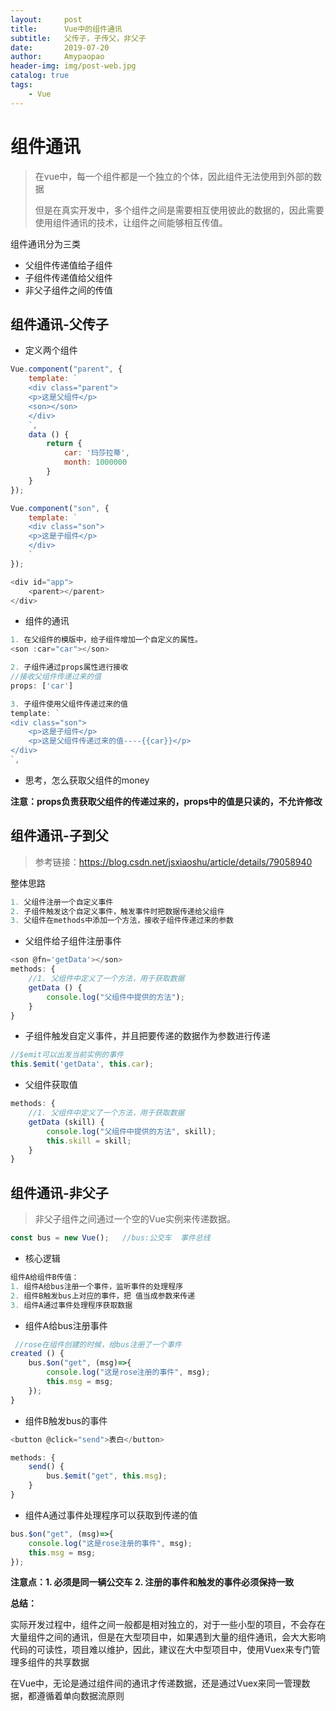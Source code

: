 ```yaml
---
layout:     post
title:      Vue中的组件通讯
subtitle:   父传子，子传父，非父子
date:       2019-07-20
author:     Amypaopao
header-img: img/post-web.jpg
catalog: true
tags:
    - Vue
---
```


# 组件通讯

> 在vue中，每一个组件都是一个独立的个体，因此组件无法使用到外部的数据
>
> 但是在真实开发中，多个组件之间是需要相互使用彼此的数据的，因此需要使用组件通讯的技术，让组件之间能够相互传值。

组件通讯分为三类

- 父组件传递值给子组件
- 子组件传递值给父组件
- 非父子组件之间的传值

## 组件通讯-父传子

- 定义两个组件

```js
Vue.component("parent", {
    template: `
    <div class="parent">
    <p>这是父组件</p>
    <son></son>
    </div>
    `,
    data () {
        return {
            car: '玛莎拉蒂',
            month: 1000000
        }
    }
});

Vue.component("son", {
    template: `
    <div class="son">
    <p>这是子组件</p>
    </div>
    `
});

<div id="app">
    <parent></parent>
</div>
```

- 组件的通讯

```js
1. 在父组件的模版中，给子组件增加一个自定义的属性。
<son :car="car"></son>

2. 子组件通过props属性进行接收
//接收父组件传递过来的值
props: ['car']

3. 子组件使用父组件传递过来的值
template: `
<div class="son">
	<p>这是子组件</p>
	<p>这是父组件传递过来的值----{{car}}</p>
</div>
`,
```

- 思考，怎么获取父组件的money

**注意：props负责获取父组件的传递过来的，props中的值是只读的，不允许修改**

## 组件通讯-子到父

> 参考链接：https://blog.csdn.net/jsxiaoshu/article/details/79058940

整体思路

```js
1. 父组件注册一个自定义事件
2. 子组件触发这个自定义事件，触发事件时把数据传递给父组件
3. 父组件在methods中添加一个方法，接收子组件传递过来的参数
```

- 父组件给子组件注册事件

```js
<son @fn='getData'></son>
methods: {
    //1. 父组件中定义了一个方法，用于获取数据
    getData () {
        console.log("父组件中提供的方法");
    }
}
```

- 子组件触发自定义事件，并且把要传递的数据作为参数进行传递

```js
//$emit可以出发当前实例的事件
this.$emit('getData', this.car);
```

- 父组件获取值

```js
methods: {
    //1. 父组件中定义了一个方法，用于获取数据
    getData (skill) {
        console.log("父组件中提供的方法", skill);
        this.skill = skill;
    }
}
```

## 组件通讯-非父子

> 非父子组件之间通过一个空的Vue实例来传递数据。

```js
const bus = new Vue();   //bus:公交车  事件总线
```

- 核心逻辑

```js
组件A给组件B传值：
1. 组件A给bus注册一个事件，监听事件的处理程序
2. 组件B触发bus上对应的事件，把 值当成参数来传递
3. 组件A通过事件处理程序获取数据
```

- 组件A给bus注册事件

```js
 //rose在组件创建的时候，给bus注册了一个事件
created () {
    bus.$on("get", (msg)=>{
        console.log("这是rose注册的事件", msg);
        this.msg = msg;
    });
}
```

- 组件B触发bus的事件

```js
<button @click="send">表白</button>

methods: {
    send() {
        bus.$emit("get", this.msg);
    }
}
```

- 组件A通过事件处理程序可以获取到传递的值

```js
bus.$on("get", (msg)=>{
    console.log("这是rose注册的事件", msg);
    this.msg = msg;
});
```

**注意点：1. 必须是同一辆公交车  2. 注册的事件和触发的事件必须保持一致**

**总结：**

实际开发过程中，组件之间一般都是相对独立的，对于一些小型的项目，不会存在大量组件之间的通讯，但是在大型项目中，如果遇到大量的组件通讯，会大大影响代码的可读性，项目难以维护，因此，建议在大中型项目中，使用Vuex来专门管理多组件的共享数据

在Vue中，无论是通过组件间的通讯才传递数据，还是通过Vuex来同一管理数据，都遵循着单向数据流原则



